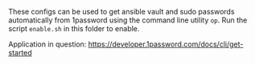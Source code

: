 These configs can be used to get ansible vault and sudo passwords automatically from 1password using the command line utility `op`. Run the script `enable.sh` in this folder to enable.

Application in question: https://developer.1password.com/docs/cli/get-started
